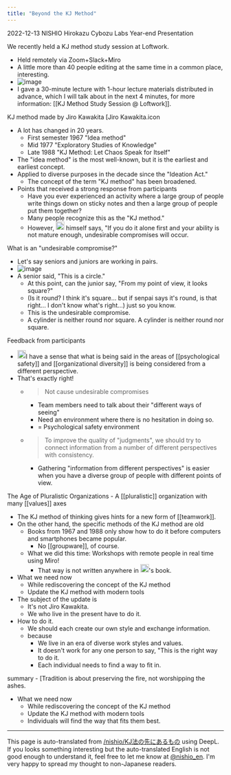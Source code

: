 ```yaml
---
title: "Beyond the KJ Method"
---
```


2022-12-13 NISHIO Hirokazu
Cybozu Labs Year-end Presentation

We recently held a KJ method study session at Loftwork.
- Held remotely via Zoom+Slack+Miro
- A little more than 40 people editing at the same time in a common place, interesting.
- ![image](https://gyazo.com/f91524b7db379139f4fde95214b49207/thumb/1000)
- I gave a 30-minute lecture with 1-hour lecture materials distributed in advance, which I will talk about in the next 4 minutes, for more information: [[KJ Method Study Session @ Loftwork]].

KJ method made by Jiro Kawakita [Jiro Kawakita.icon
- A lot has changed in 20 years.
    - First semester 1967 "Idea method"
    - Mid 1977 "Exploratory Studies of Knowledge"
    - Late 1988 "KJ Method: Let Chaos Speak for Itself"
- The "idea method" is the most well-known, but it is the earliest and earliest concept.
- Applied to diverse purposes in the decade since the "Ideation Act."
    - The concept of the term "KJ method" has been broadened.
- Points that received a strong response from participants
    - Have you ever experienced an activity where a large group of people write things down on sticky notes and then a large group of people put them together?
    - Many people recognize this as the "KJ method."
    - However, <img src='https://scrapbox.io/api/pages/nishio-en/Jiro Kawakita/icon' alt='Jiro Kawakita.icon' height="19.5"/> himself says, "If you do it alone first and your ability is not mature enough, undesirable compromises will occur.

What is an "undesirable compromise?"
- Let's say seniors and juniors are working in pairs.
- ![image](https://gyazo.com/e249b88f436ff3bf9d15d99579239ae5/thumb/1000)
- A senior said, "This is a circle."
    - At this point, can the junior say, "From my point of view, it looks square?"
    - (Is it round? I think it's square... but if senpai says it's round, is that right... I don't know what's right...) just so you know.
    - This is the undesirable compromise.
    - A cylinder is neither round nor square. A cylinder is neither round nor square.

Feedback from participants
- <img src='https://scrapbox.io/api/pages/nishio-en/human/icon' alt='human.icon' height="19.5"/>I have a sense that what is being said in the areas of [[psychological safety]] and [[organizational diversity]] is being considered from a different perspective.
- That's exactly right!
    - > Not cause undesirable compromises
        - Team members need to talk about their "different ways of seeing"
        - Need an environment where there is no hesitation in doing so.
        - = Psychological safety environment
    - > To improve the quality of "judgments", we should try to connect information from a number of different perspectives with consistency.
        - Gathering "information from different perspectives" is easier when you have a diverse group of people with different points of view.

The Age of Pluralistic Organizations
    - A [[pluralistic]] organization with many [[values]] axes
- The KJ method of thinking gives hints for a new form of [[teamwork]].
- On the other hand, the specific methods of the KJ method are old
    - Books from 1967 and 1988 only show how to do it before computers and smartphones became popular.
        - No [[groupware]], of course.
    - What we did this time: Workshops with remote people in real time using Miro!
        - That way is not written anywhere in <img src='https://scrapbox.io/api/pages/nishio-en/Jiro Kawakita/icon' alt='Jiro Kawakita.icon' height="19.5"/>'s book.
- What we need now
    - While rediscovering the concept of the KJ method
    - Update the KJ method with modern tools
- The subject of the update is
    - It's not Jiro Kawakita.
    - We who live in the present have to do it.
- How to do it.
    - We should each create our own style and exchange information.
    - because
        - We live in an era of diverse work styles and values.
        - It doesn't work for any one person to say, "This is the right way to do it.
        - Each individual needs to find a way to fit in.

summary
    - [Tradition is about preserving the fire, not worshipping the ashes.
- What we need now
    - While rediscovering the concept of the KJ method
    - Update the KJ method with modern tools
    - Individuals will find the way that fits them best.

---
This page is auto-translated from [/nishio/KJ法の先にあるもの](https://scrapbox.io/nishio/KJ法の先にあるもの) using DeepL. If you looks something interesting but the auto-translated English is not good enough to understand it, feel free to let me know at [@nishio_en](https://twitter.com/nishio_en). I'm very happy to spread my thought to non-Japanese readers.
